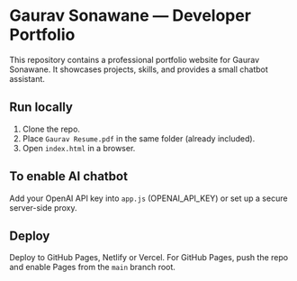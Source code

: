 # Gaurav Sonawane — Developer Portfolio

This repository contains a professional portfolio website for Gaurav Sonawane.
It showcases projects, skills, and provides a small chatbot assistant.

## Run locally
1. Clone the repo.
2. Place `Gaurav Resume.pdf` in the same folder (already included).
3. Open `index.html` in a browser.

## To enable AI chatbot
Add your OpenAI API key into `app.js` (OPENAI_API_KEY) or set up a secure server-side proxy.

## Deploy
Deploy to GitHub Pages, Netlify or Vercel. For GitHub Pages, push the repo and enable Pages from the `main` branch root.
